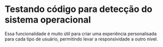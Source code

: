 # Testando código para detecção do sistema operacional

Essa funcionalidade é muito útil para criar uma experiência personalisada para cada tipo de usuário, permitindo levar a responsividade a outro nível.